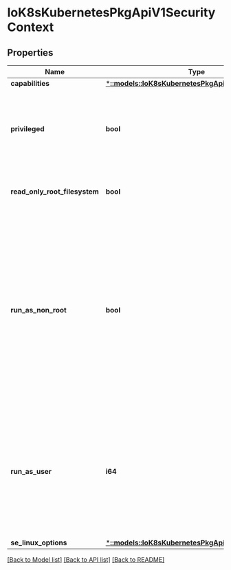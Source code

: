 # IoK8sKubernetesPkgApiV1SecurityContext

## Properties
Name | Type | Description | Notes
------------ | ------------- | ------------- | -------------
**capabilities** | [***::models::IoK8sKubernetesPkgApiV1Capabilities**](io.k8s.kubernetes.pkg.api.v1.Capabilities.md) |  | [optional] 
**privileged** | **bool** | Run container in privileged mode. Processes in privileged containers are essentially equivalent to root on the host. Defaults to false. | [optional] 
**read_only_root_filesystem** | **bool** | Whether this container has a read-only root filesystem. Default is false. | [optional] 
**run_as_non_root** | **bool** | Indicates that the container must run as a non-root user. If true, the Kubelet will validate the image at runtime to ensure that it does not run as UID 0 (root) and fail to start the container if it does. If unset or false, no such validation will be performed. May also be set in PodSecurityContext.  If set in both SecurityContext and PodSecurityContext, the value specified in SecurityContext takes precedence. | [optional] 
**run_as_user** | **i64** | The UID to run the entrypoint of the container process. Defaults to user specified in image metadata if unspecified. May also be set in PodSecurityContext.  If set in both SecurityContext and PodSecurityContext, the value specified in SecurityContext takes precedence. | [optional] 
**se_linux_options** | [***::models::IoK8sKubernetesPkgApiV1SeLinuxOptions**](io.k8s.kubernetes.pkg.api.v1.SELinuxOptions.md) |  | [optional] 

[[Back to Model list]](../README.md#documentation-for-models) [[Back to API list]](../README.md#documentation-for-api-endpoints) [[Back to README]](../README.md)


